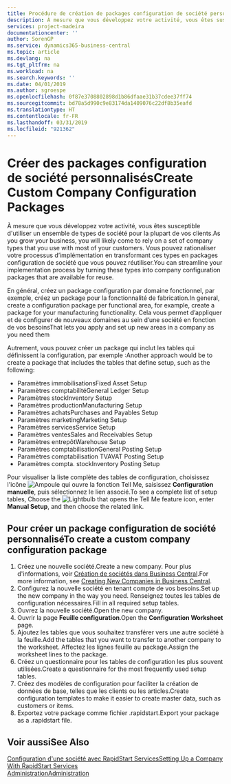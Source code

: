 ```yaml
---
title: Procédure de création de packages configuration de société personnalisés | Microsoft Docs
description: À mesure que vous développez votre activité, vous êtes susceptible d'utiliser un ensemble de types de société pour la plupart de vos clients. Vous pouvez rationaliser votre processus d’implémentation en transformant ces types en packages configuration de société que vous pouvez réutiliser.
services: project-madeira
documentationcenter: ''
author: SorenGP
ms.service: dynamics365-business-central
ms.topic: article
ms.devlang: na
ms.tgt_pltfrm: na
ms.workload: na
ms.search.keywords: ''
ms.date: 04/01/2019
ms.author: sgroespe
ms.openlocfilehash: 0f87e3708802898d1b86dfaae31b37cdee37ff74
ms.sourcegitcommit: bd78a5d990c9e83174da1409076c22df8b35eafd
ms.translationtype: HT
ms.contentlocale: fr-FR
ms.lasthandoff: 03/31/2019
ms.locfileid: "921362"
---
```

# <a name="create-custom-company-configuration-packages"></a><span data-ttu-id="38c96-104">Créer des packages configuration de société personnalisés</span><span class="sxs-lookup"><span data-stu-id="38c96-104">Create Custom Company Configuration Packages</span></span>
<span data-ttu-id="38c96-105">À mesure que vous développez votre activité, vous êtes susceptible d'utiliser un ensemble de types de société pour la plupart de vos clients.</span><span class="sxs-lookup"><span data-stu-id="38c96-105">As you grow your business, you will likely come to rely on a set of company types that you use with most of your customers.</span></span> <span data-ttu-id="38c96-106">Vous pouvez rationaliser votre processus d’implémentation en transformant ces types en packages configuration de société que vous pouvez réutiliser.</span><span class="sxs-lookup"><span data-stu-id="38c96-106">You can streamline your implementation process by turning these types into company configuration packages that are available for reuse.</span></span>  

<span data-ttu-id="38c96-107">En général, créez un package configuration par domaine fonctionnel, par exemple, créez un package pour la fonctionnalité de fabrication.</span><span class="sxs-lookup"><span data-stu-id="38c96-107">In general, create a configuration package per functional area, for example, create a package for your manufacturing functionality.</span></span> <span data-ttu-id="38c96-108">Cela vous permet d’appliquer et de configurer de nouveaux domaines au sein d’une société en fonction de vos besoins</span><span class="sxs-lookup"><span data-stu-id="38c96-108">That lets you apply and set up new areas in a company as you need them</span></span>  

<span data-ttu-id="38c96-109">Autrement, vous pouvez créer un package qui inclut les tables qui définissent la configuration, par exemple :</span><span class="sxs-lookup"><span data-stu-id="38c96-109">Another approach would be to create a package that includes the tables that define setup, such as the following:</span></span>  

-   <span data-ttu-id="38c96-110">Paramètres immobilisations</span><span class="sxs-lookup"><span data-stu-id="38c96-110">Fixed Asset Setup</span></span>  
-   <span data-ttu-id="38c96-111">Paramètres comptabilité</span><span class="sxs-lookup"><span data-stu-id="38c96-111">General Ledger Setup</span></span>  
-   <span data-ttu-id="38c96-112">Paramètres stock</span><span class="sxs-lookup"><span data-stu-id="38c96-112">Inventory Setup</span></span>  
-   <span data-ttu-id="38c96-113">Paramètres production</span><span class="sxs-lookup"><span data-stu-id="38c96-113">Manufacturing Setup</span></span>  
-   <span data-ttu-id="38c96-114">Paramètres achats</span><span class="sxs-lookup"><span data-stu-id="38c96-114">Purchases and Payables Setup</span></span>  
-   <span data-ttu-id="38c96-115">Paramètres marketing</span><span class="sxs-lookup"><span data-stu-id="38c96-115">Marketing Setup</span></span>  
-   <span data-ttu-id="38c96-116">Paramètres services</span><span class="sxs-lookup"><span data-stu-id="38c96-116">Service Setup</span></span>  
-   <span data-ttu-id="38c96-117">Paramètres ventes</span><span class="sxs-lookup"><span data-stu-id="38c96-117">Sales and Receivables Setup</span></span>  
-   <span data-ttu-id="38c96-118">Paramètres entrepôt</span><span class="sxs-lookup"><span data-stu-id="38c96-118">Warehouse Setup</span></span>  
-   <span data-ttu-id="38c96-119">Paramètres comptabilisation</span><span class="sxs-lookup"><span data-stu-id="38c96-119">General Posting Setup</span></span>  
-   <span data-ttu-id="38c96-120">Paramètres comptabilisation TVA</span><span class="sxs-lookup"><span data-stu-id="38c96-120">VAT Posting Setup</span></span>  
-   <span data-ttu-id="38c96-121">Paramètres compta. stock</span><span class="sxs-lookup"><span data-stu-id="38c96-121">Inventory Posting Setup</span></span>  

<span data-ttu-id="38c96-122">Pour visualiser la liste complète des tables de configuration, choisissez l'icône ![Ampoule qui ouvre la fonction Tell Me](media/ui-search/search_small.png "Dites-moi ce que vous voulez faire"), saisissez **Configuration manuelle**, puis sélectionnez le lien associé.</span><span class="sxs-lookup"><span data-stu-id="38c96-122">To see a complete list of setup tables, Choose the ![Lightbulb that opens the Tell Me feature](media/ui-search/search_small.png "Tell me what you want to do") icon, enter **Manual Setup**, and then choose the related link.</span></span>  

## <a name="to-create-a-custom-company-configuration-package"></a><span data-ttu-id="38c96-123">Pour créer un package configuration de société personnalisé</span><span class="sxs-lookup"><span data-stu-id="38c96-123">To create a custom company configuration package</span></span>  
1.  <span data-ttu-id="38c96-124">Créez une nouvelle société.</span><span class="sxs-lookup"><span data-stu-id="38c96-124">Create a new company.</span></span> <span data-ttu-id="38c96-125">Pour plus d'informations, voir [Création de sociétés dans Business Central](about-new-company.md).</span><span class="sxs-lookup"><span data-stu-id="38c96-125">For more information, see [Creating New Companies in Business Central](about-new-company.md).</span></span>  
3.  <span data-ttu-id="38c96-126">Configurez la nouvelle société en tenant compte de vos besoins.</span><span class="sxs-lookup"><span data-stu-id="38c96-126">Set up the new company in the way you need.</span></span> <span data-ttu-id="38c96-127">Renseignez toutes les tables de configuration nécessaires.</span><span class="sxs-lookup"><span data-stu-id="38c96-127">Fill in all required setup tables.</span></span>  
4.  <span data-ttu-id="38c96-128">Ouvrez la nouvelle société.</span><span class="sxs-lookup"><span data-stu-id="38c96-128">Open the new company.</span></span>
5. <span data-ttu-id="38c96-129">Ouvrir la page **Feuille configuration**.</span><span class="sxs-lookup"><span data-stu-id="38c96-129">Open the **Configuration Worksheet** page.</span></span>  
6.  <span data-ttu-id="38c96-130">Ajoutez les tables que vous souhaitez transférer vers une autre société à la feuille.</span><span class="sxs-lookup"><span data-stu-id="38c96-130">Add the tables that you want to transfer to another company to the worksheet.</span></span> <span data-ttu-id="38c96-131">Affectez les lignes feuille au package.</span><span class="sxs-lookup"><span data-stu-id="38c96-131">Assign the worksheet lines to the package.</span></span>  
7.  <span data-ttu-id="38c96-132">Créez un questionnaire pour les tables de configuration les plus souvent utilisées.</span><span class="sxs-lookup"><span data-stu-id="38c96-132">Create a questionnaire for the most frequently used setup tables.</span></span>  
8.  <span data-ttu-id="38c96-133">Créez des modèles de configuration pour faciliter la création de données de base, telles que les clients ou les articles.</span><span class="sxs-lookup"><span data-stu-id="38c96-133">Create configuration templates to make it easier to create master data, such as customers or items.</span></span>  
9.  <span data-ttu-id="38c96-134">Exportez votre package comme fichier .rapidstart.</span><span class="sxs-lookup"><span data-stu-id="38c96-134">Export your package as a .rapidstart file.</span></span>  

## <a name="see-also"></a><span data-ttu-id="38c96-135">Voir aussi</span><span class="sxs-lookup"><span data-stu-id="38c96-135">See Also</span></span>  
[<span data-ttu-id="38c96-136">Configuration d'une société avec RapidStart Services</span><span class="sxs-lookup"><span data-stu-id="38c96-136">Setting Up a Company With RapidStart Services</span></span>](admin-set-up-a-company-with-rapidstart.md)  
[<span data-ttu-id="38c96-137">Administration</span><span class="sxs-lookup"><span data-stu-id="38c96-137">Administration</span></span>](admin-setup-and-administration.md)
